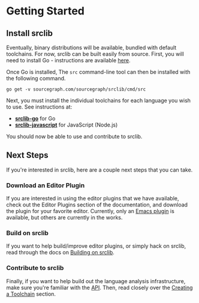 # Getting Started

## Install srclib

Eventually, binary distributions will be available, bundled with default toolchains.
For now, srclib can be built easily from source. First, you will need to install Go - instructions are available
[here](http://golang.org/doc/install).

Once Go is installed, The `src` command-line tool can then
be installed with the following command.

```
go get -v sourcegraph.com/sourcegraph/srclib/cmd/src
```
Next, you must install the individual toolchains for each language you wish to use. See instructions at:

* [**srclib-go**](toolchains/go.md) for Go
* [**srclib-javascript**](toolchains/javascript.md) for JavaScript (Node.js)

You should now be able to use and contribute to srclib.

## Next Steps

If you're interested in srclib, here are a couple next steps that you can take.

### Download an Editor Plugin

If you are interested in using the editor plugins that we have available, check
out the Editor Plugins section of the documentation, and download the plugin
for your favorite editor. Currently, only an [Emacs plugin](plugins/emacs.md) is available, but others
are currently in the works.

### Build on srclib

If you want to help build/improve editor plugins, or simply hack on srclib,
read through the docs on [Building on srclib](api/overview.md).

### Contribute to srclib

Finally, if you want to help build out the language analysis infrastructure,
make sure you're familiar with the [API](api/overview.md). Then, read closely over
the [Creating a Toolchain](creatingtoolchain/overview.md) section.
